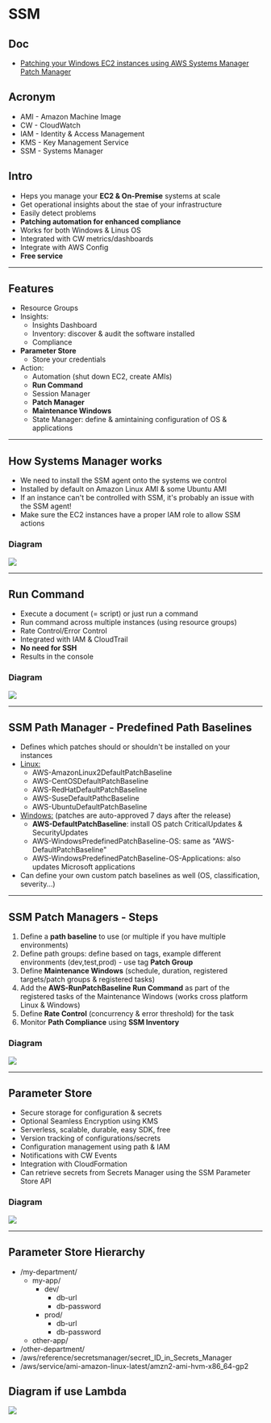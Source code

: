 # SSM

## Doc
* [Patching your Windows EC2 instances using AWS Systems Manager Patch Manager](https://aws.amazon.com/blogs/mt/patching-your-windows-ec2-instances-using-aws-systems-manager-patch-manager/)

## Acronym
* AMI - Amazon Machine Image
* CW - CloudWatch
* IAM - Identity & Access Management
* KMS - Key Management Service
* SSM - Systems Manager

## Intro
* Heps you manage your **EC2 & On-Premise** systems at scale
* Get operational insights about the stae of your infrastructure
* Easily detect problems
* **Patching automation for enhanced compliance**
* Works for both Windows & Linus OS
* Integrated with CW metrics/dashboards
* Integrate with AWS Config
* **Free service**

---

## Features
* Resource Groups
* Insights:
  * Insights Dashboard
  * Inventory: discover & audit the software installed
  * Compliance
* **Parameter Store**
  * Store your credentials
* Action:
  * Automation (shut down EC2, create AMIs)
  * **Run Command**
  * Session Manager
  * **Patch Manager**
  * **Maintenance Windows**
  * State Manager: define & amintaining configuration of OS & applications
  
---

## How Systems Manager works
* We need to install the SSM agent onto the systems we control
* Installed by default on Amazon Linux AMI & some Ubuntu AMI
* If an instance can't be controlled with SSM, it's probably an issue with the SSM agent!
* Make sure the EC2 instances have a proper IAM role to allow SSM actions

### Diagram
[<img src="https://i.imgur.com/Vd0WIol.png">](https://i.imgur.com/Vd0WIol.png)

---

## Run Command
* Execute a document (= script) or just run a command
* Run command across multiple instances (using resource groups)
* Rate Control/Error Control
* Integrated with IAM & CloudTrail
* **No need for SSH**
* Results in the console

### Diagram
[<img src="https://i.imgur.com/rNrbQcb.png">](https://i.imgur.com/rNrbQcb.png)

---

## SSM Path Manager - Predefined Path Baselines
* Defines which patches should or shouldn't be installed on your instances
* <ins>Linux:</ins>
  * AWS-AmazonLinux2DefaultPatchBaseline
  * AWS-CentOSDefaultPatchBaseline
  * AWS-RedHatDefaultPatchBaseline
  * AWS-SuseDefaultPathcBaseline
  * AWS-UbuntuDefaultPatchBaseline   
* <ins>Windows:</ins> (patches are auto-approved 7 days after the release)
  * **AWS-DefaultPatchBaseline**: install OS patch CriticalUpdates & SecurityUpdates
  * AWS-WindowsPredefinedPatchBaseline-OS: same as "AWS-DefaultPatchBaseline"
  * AWS-WindowsPredefinedPatchBaseline-OS-Applications: also updates Microsoft applications
* Can define your own custom patch baselines as well (OS, classification, severity...)

---

## SSM Patch Managers - Steps
1) Define a **path baseline** to use (or multiple if you have multiple environments)
2) Define path groups: define based on tags, example different environments (dev,test,prod) - use tag **Patch Group**
3) Define **Maintenance Windows** (schedule, duration, registered targets/patch groups & registered tasks)
4) Add the **AWS-RunPatchBaseline Run Command** as part of the registered tasks of the Maintenance Windows (works cross platform Linux & Windows)
5) Define **Rate Control** (concurrency & error threshold) for the task
6) Monitor **Path Compliance** using **SSM Inventory**

### Diagram
[<img src="https://i.imgur.com/XldGkQ4.png">](https://i.imgur.com/XldGkQ4.png)

---

## Parameter Store
* Secure storage for configuration & secrets
* Optional Seamless Encryption using KMS
* Serverless, scalable, durable, easy SDK, free
* Version tracking of configurations/secrets
* Configuration management using path & IAM
* Notifications with CW Events
* Integration with CloudFormation
* Can retrieve secrets from Secrets Manager using the SSM Parameter Store API

### Diagram
[<img src="https://i.imgur.com/irrNqyD.png">](https://i.imgur.com/irrNqyD.png)

---

## Parameter Store Hierarchy
* /my-department/
  * my-app/
    * dev/
      * db-url
      * db-password
    * prod/
      * db-url
      * db-password
  * other-app/
* /other-department/
* /aws/reference/secretsmanager/secret_ID_in_Secrets_Manager
* /aws/service/ami-amazon-linux-latest/amzn2-ami-hvm-x86_64-gp2

## Diagram if use Lambda
[<img src="https://i.imgur.com/tHKWy9g.png">](https://i.imgur.com/tHKWy9g.png)
